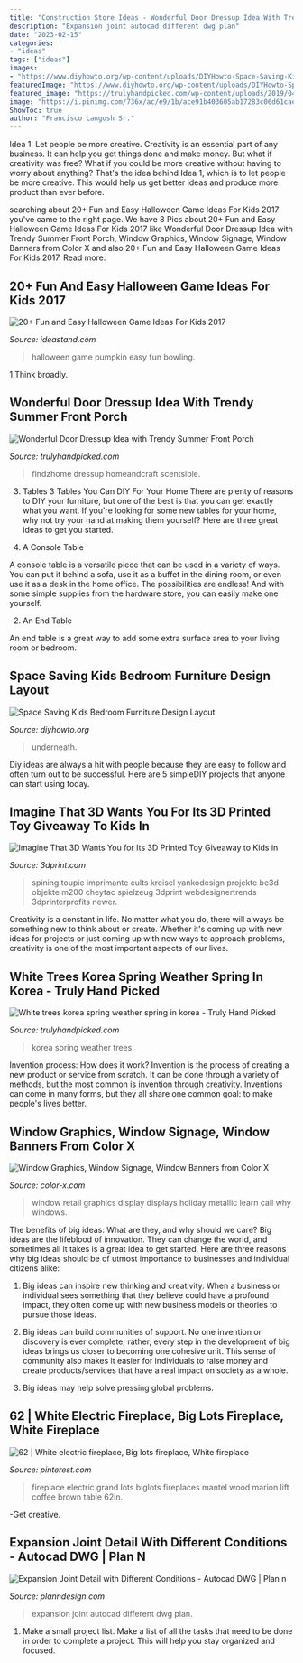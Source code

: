 ```yaml
---
title: "Construction Store Ideas - Wonderful Door Dressup Idea With Trendy Summer Front Porch"
description: "Expansion joint autocad different dwg plan"
date: "2023-02-15"
categories:
- "ideas"
tags: ["ideas"]
images:
- "https://www.diyhowto.org/wp-content/uploads/DIYHowto-Space-Saving-Kids-Room-Furniture-Design-03.jpg"
featuredImage: "https://www.diyhowto.org/wp-content/uploads/DIYHowto-Space-Saving-Kids-Room-Furniture-Design-03.jpg"
featured_image: "https://trulyhandpicked.com/wp-content/uploads/2019/04/summer-front-porch-decorating-ideas-clean-and-scentsible-15547822694g8kn.jpg"
image: "https://i.pinimg.com/736x/ac/e9/1b/ace91b403605ab17283c06d61cae727d.jpg"
ShowToc: true
author: "Francisco Langosh Sr."
---
```



Idea 1: Let people be more creative.
Creativity is an essential part of any business. It can help you get things done and make money. But what if creativity was free? What if you could be more creative without having to worry about anything? That's the idea behind Idea 1, which is to let people be more creative. This would help us get better ideas and produce more product than ever before.

	

		
searching about 20+ Fun and Easy Halloween Game Ideas For Kids 2017 you've came to the right page. We have 8 Pics about 20+ Fun and Easy Halloween Game Ideas For Kids 2017 like Wonderful Door Dressup Idea with Trendy Summer Front Porch, Window Graphics, Window Signage, Window Banners from Color X and also 20+ Fun and Easy Halloween Game Ideas For Kids 2017. Read more:
		
    
## 20+ Fun And Easy Halloween Game Ideas For Kids 2017

<img loading=lazy src="https://ideastand.com/wp-content/uploads/2016/10/halloween-game-ideas-for-kids/7-halloween-game-ideas-for-kids.jpg" onerror="this.onerror=null;this.src='https://tse3.mm.bing.net/th?id=OIP.Kztf-iQli0iogAIX5hn6pwHaLH&amp;pid=15.1';" alt="20+ Fun and Easy Halloween Game Ideas For Kids 2017">

_Source: ideastand.com_

>halloween game pumpkin easy fun bowling. 

	

1.Think broadly.

    
## Wonderful Door Dressup Idea With Trendy Summer Front Porch

<img loading=lazy src="https://trulyhandpicked.com/wp-content/uploads/2019/04/summer-front-porch-decorating-ideas-clean-and-scentsible-15547822694g8kn.jpg" onerror="this.onerror=null;this.src='https://tse3.mm.bing.net/th?id=OIP.e1UmzXvmkedqkdfUgBoJOwHaLH&amp;pid=15.1';" alt="Wonderful Door Dressup Idea with Trendy Summer Front Porch">

_Source: trulyhandpicked.com_

>findzhome dressup homeandcraft scentsible. 

	

3. Tables
3 Tables You Can DIY For Your Home
There are plenty of reasons to DIY your furniture, but one of the best is that you can get exactly what you want. If you're looking for some new tables for your home, why not try your hand at making them yourself? Here are three great ideas to get you started.

1. A Console Table

A console table is a versatile piece that can be used in a variety of ways. You can put it behind a sofa, use it as a buffet in the dining room, or even use it as a desk in the home office. The possibilities are endless! And with some simple supplies from the hardware store, you can easily make one yourself.

2. An End Table

An end table is a great way to add some extra surface area to your living room or bedroom.

    
## Space Saving Kids Bedroom Furniture Design Layout

<img loading=lazy src="https://www.diyhowto.org/wp-content/uploads/DIYHowto-Space-Saving-Kids-Room-Furniture-Design-03.jpg" onerror="this.onerror=null;this.src='https://tse1.mm.bing.net/th?id=OIP.k-pmjK7a3CYjL-s5V2mqOgHaFR&amp;pid=15.1';" alt="Space Saving Kids Bedroom Furniture Design Layout">

_Source: diyhowto.org_

>underneath. 

	

Diy ideas are always a hit with people because they are easy to follow and often turn out to be successful. Here are 5 simpleDIY projects that anyone can start using today.

    
## Imagine That 3D Wants You For Its 3D Printed Toy Giveaway To Kids In

<img loading=lazy src="https://3dprint.com/wp-content/uploads/2015/12/toy5.png" onerror="this.onerror=null;this.src='https://tse4.mm.bing.net/th?id=OIP.vlvlZfoIBy6R3OCxJCMUcwHaHa&amp;pid=15.1';" alt="Imagine That 3D Wants You for Its 3D Printed Toy Giveaway to Kids in">

_Source: 3dprint.com_

>spining toupie imprimante cults kreisel yankodesign projekte be3d objekte m200 cheytac spielzeug 3dprint webdesignertrends 3dprinterprofits newer. 

	

Creativity is a constant in life. No matter what you do, there will always be something new to think about or create. Whether it's coming up with new ideas for projects or just coming up with new ways to approach problems, creativity is one of the most important aspects of our lives.

    
## White Trees Korea Spring Weather Spring In Korea - Truly Hand Picked

<img loading=lazy src="https://trulyhandpicked.com/wp-content/uploads/2016/02/korea-spring-weather-spring-in-korea-14551210294g8kn-1024x654.jpg" onerror="this.onerror=null;this.src='https://tse2.mm.bing.net/th?id=OIP.j_NTsDxTvisa561wB3uMtgHaEu&amp;pid=15.1';" alt="White trees korea spring weather spring in korea - Truly Hand Picked">

_Source: trulyhandpicked.com_

>korea spring weather trees. 

	

Invention process: How does it work?
Invention is the process of creating a new product or service from scratch. It can be done through a variety of methods, but the most common is invention through creativity. Inventions can come in many forms, but they all share one common goal: to make people's lives better.

    
## Window Graphics, Window Signage, Window Banners From Color X

<img loading=lazy src="https://www.color-x.com/wp-content/gallery/retail-window-graphics/IMG_6769.jpg" onerror="this.onerror=null;this.src='https://tse1.mm.bing.net/th?id=OIP.FCbFGQyKRwyiybOn_L3d6AHaFj&amp;pid=15.1';" alt="Window Graphics, Window Signage, Window Banners from Color X">

_Source: color-x.com_

>window retail graphics display displays holiday metallic learn call why windows. 

	

The benefits of big ideas: What are they, and why should we care?
Big ideas are the lifeblood of innovation. They can change the world, and sometimes all it takes is a great idea to get started. Here are three reasons why big ideas should be of utmost importance to businesses and individual citizens alike: 
1) Big ideas can inspire new thinking and creativity. When a business or individual sees something that they believe could have a profound impact, they often come up with new business models or theories to pursue those ideas. 

2) Big ideas can build communities of support. No one invention or discovery is ever complete; rather, every step in the development of big ideas brings us closer to becoming one cohesive unit. This sense of community also makes it easier for individuals to raise money and create products/services that have a real impact on society as a whole. 

3) Big ideas may help solve pressing global problems.

    
## 62 | White Electric Fireplace, Big Lots Fireplace, White Fireplace

<img loading=lazy src="https://i.pinimg.com/736x/ac/e9/1b/ace91b403605ab17283c06d61cae727d.jpg" onerror="this.onerror=null;this.src='https://tse3.mm.bing.net/th?id=OIP.WmMaWZDS4-zgl9WlLTq6lAHaGN&amp;pid=15.1';" alt="62 | White electric fireplace, Big lots fireplace, White fireplace">

_Source: pinterest.com_

>fireplace electric grand lots biglots fireplaces mantel wood marion lift coffee brown table 62in. 

	

-Get creative.

    
## Expansion Joint Detail With Different Conditions - Autocad DWG | Plan N

<img loading=lazy src="https://www.planndesign.com/sites/default/files/styles/1200x620/public/dwgs/2018/04/19/image11.jpg?itok=V3vKf--f" onerror="this.onerror=null;this.src='https://tse2.mm.bing.net/th?id=OIP.6un1mWObkYTfhr-QC0yRqQHaD0&amp;pid=15.1';" alt="Expansion Joint Detail with Different Conditions - Autocad DWG | Plan n">

_Source: planndesign.com_

>expansion joint autocad different dwg plan. 

	

1. Make a small project list. Make a list of all the tasks that need to be done in order to complete a project. This will help you stay organized and focused. 

